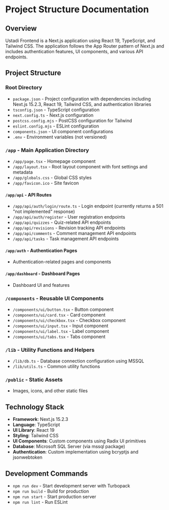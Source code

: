 # Project Structure Documentation

## Overview
Ustadi Frontend is a Next.js application using React 19, TypeScript, and Tailwind CSS. The application follows the App Router pattern of Next.js and includes authentication features, UI components, and various API endpoints.

## Project Structure

### Root Directory
- `package.json` - Project configuration with dependencies including Next.js 15.2.3, React 19, Tailwind CSS, and authentication libraries
- `tsconfig.json` - TypeScript configuration
- `next.config.ts` - Next.js configuration
- `postcss.config.mjs` - PostCSS configuration for Tailwind
- `eslint.config.mjs` - ESLint configuration
- `components.json` - UI component configurations
- `.env` - Environment variables (not versioned)

### `/app` - Main Application Directory
- `/app/page.tsx` - Homepage component
- `/app/layout.tsx` - Root layout component with font settings and metadata
- `/app/globals.css` - Global CSS styles
- `/app/favicon.ico` - Site favicon

#### `/app/api` - API Routes
- `/app/api/auth/login/route.ts` - Login endpoint (currently returns a 501 "not implemented" response)
- `/app/api/auth/register` - User registration endpoints
- `/app/api/quizzes` - Quiz-related API endpoints
- `/app/api/revisions` - Revision tracking API endpoints
- `/app/api/comments` - Comment management API endpoints
- `/app/api/tasks` - Task management API endpoints

#### `/app/auth` - Authentication Pages
- Authentication-related pages and components

#### `/app/dashboard` - Dashboard Pages
- Dashboard UI and features

### `/components` - Reusable UI Components
- `/components/ui/button.tsx` - Button component
- `/components/ui/card.tsx` - Card component
- `/components/ui/checkbox.tsx` - Checkbox component
- `/components/ui/input.tsx` - Input component
- `/components/ui/label.tsx` - Label component
- `/components/ui/tabs.tsx` - Tabs component

### `/lib` - Utility Functions and Helpers
- `/lib/db.ts` - Database connection configuration using MSSQL
- `/lib/utils.ts` - Common utility functions

### `/public` - Static Assets
- Images, icons, and other static files

## Technology Stack
- **Framework**: Next.js 15.2.3
- **Language**: TypeScript
- **UI Library**: React 19
- **Styling**: Tailwind CSS
- **UI Components**: Custom components using Radix UI primitives
- **Database**: Microsoft SQL Server (via mssql package)
- **Authentication**: Custom implementation using bcryptjs and jsonwebtoken

## Development Commands
- `npm run dev` - Start development server with Turbopack
- `npm run build` - Build for production
- `npm run start` - Start production server
- `npm run lint` - Run ESLint 